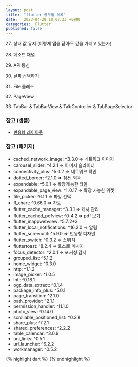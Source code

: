 ```yaml
---
layout: post
title:  "flutter 공부할 목록"
date:   2023-04-28 10:07:33 +0900
categories:  Flutter
published: false
---
```


27. 상태 값 유지 (어떻게 앱을 닫아도 값을 가지고 있는가)

28. 메소드 채널

29. API 통신

30. 날짜 선택하기

31. File 클래스

32. PageView

33. TabBar & TabBarView & TabController & TabPageSelector


### 참고 (샘플)

- [반응형 레이아웃](https://flutter-gallery-archive.web.app/#/demo/two-pane)

### 참고 (패키지)

- cached_network_image: ^3.3.0 => 네트워크 이미지
- carousel_slider: ^4.2.1 => 이미지 슬라이더
- connectivity_plus: ^5.0.2 => 네트워크 확인
- dotted_border: ^2.1.0 => 점선 외곽
- expandable: ^5.0.1 => 확장가능한 타일
- expandable_page_view: ^1.0.17 => 확장 가능한 위젯
- file_picker: ^6.1.1 => 파일 선택
- fl_chart: ^0.66.0 => 차트
- flutter_cache_manager: ^3.3.1 => 캐시 관리
- flutter_cached_pdfview: ^0.4.2 => pdf 보기
- flutter_inappwebview: ^5.7.2+3
- flutter_local_notifications: ^16.2.0 => 알림
- flutter_screenutil: ^5.9.0 => 반응형 디자인
- flutter_switch: ^0.3.2 => 스위치
- fluttertoast: ^8.2.4 => 토스트 메시지
- focus_detector: ^2.0.1 => 포커싱 감지
- grouped_list: ^5.1.2
- home_widget: ^0.3.0
- http: ^1.1.2
- image_picker: ^1.0.5
- intl: ^0.18.1
- ogp_data_extract: ^0.1.4
- package_info_plus: ^5.0.1
- page_transition: ^2.1.0
- path_provider: ^2.1.1
- permission_handler: ^11.1.0
- photo_view: ^0.14.0
- scrollable_positioned_list: ^0.3.8
- share_plus: ^7.2.1
- shared_preferences: ^2.2.2
- table_calendar: ^3.0.9
- uni_links: ^0.5.1
- url_launcher: ^6.2.2
- workmanager: ^0.5.2

{% highlight dart %}
{% endhighlight %}